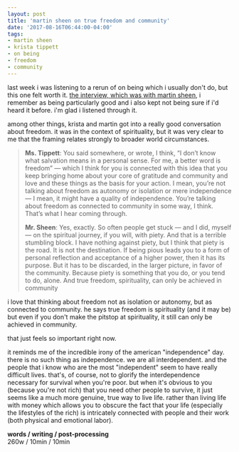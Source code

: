 ```yaml
---
layout: post
title: 'martin sheen on true freedom and community'
date: '2017-08-16T06:44:00-04:00'
tags:
- martin sheen
- krista tippett
- on being
- freedom
- community
--- 
```


last week i was listening to a rerun of on being which i usually don't do, but this one felt worth it. [the interview, which was with martin sheen](https://onbeing.org/programs/martin-sheen-spirituality-of-imagination-jun2017/), i remember as being particularly good and i also kept not being sure if i'd heard it before. i'm glad i listened through it. 

among other things, krista and martin got into a really good conversation about freedom. it was in the context of spirituality, but it was very clear to me that the framing relates strongly to broader world circumstances. 

> **Ms. Tippett**: You said somewhere, or wrote, I think, “I don’t know what salvation means in a personal sense. For me, a better word is freedom” — which I think for you is connected with this idea that you keep bringing home about your core of gratitude and community and love and these things as the basis for your action. I mean, you’re not talking about freedom as autonomy or isolation or mere independence — I mean, it might have a quality of independence. You’re talking about freedom as connected to community in some way, I think. That’s what I hear coming through.
> 
> **Mr. Sheen**: Yes, exactly. So often people get stuck — and I did, myself — on the spiritual journey, if you will, with piety. And that is a terrible stumbling block. I have nothing against piety, but I think that piety is the road. It is not the destination. If being pious leads you to a form of personal reflection and acceptance of a higher power, then it has its purpose. But it has to be discarded, in the larger picture, in favor of the community. Because piety is something that you do, or you tend to do, alone. And true freedom, spirituality, can only be achieved in community

i love that thinking about freedom not as isolation or autonomy, but as connected to community. he says true freedom is spirituality (and it may be) but even if you don't make the pitstop at spirituality, it still can only be achieved in community. 

that just feels so important right now. 

it reminds me of the incredible irony of the american "independence" day. there is no such thing as independence. we are all interdependent. and the people that i know who are the most "independent" seem to have really difficult lives. that's, of course, not to glorify the interdependence necessary for survival when you're poor. but when it's obvious to you (because you're not rich) that you need other people to survive, it just seems like a much more genuine, true way to live life. rather than living life with money which allows you to obscure the fact that your life (especially the lifestyles of the rich) is intricately connected with people and their work (both physical and emotional labor). 

<!-- hyperlink bank -->

**words / writing / post-processing**  
260w / 10min / 10min